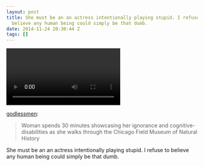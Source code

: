 ```yaml
---
layout: post
title: She must be an an actress intentionally playing stupid. I refuse to
  believe any human being could simply be that dumb.
date: 2014-11-24 20:30:44 Z
tags: []
---
```

<video autoplay="autoplay" controls="controls"><source src="https://www.youtube.com/watch?v=32mxZxv3dYM"></video>

[godlessmen](http://godlessmen.tumblr.com/post/103481943272/woman-spends-30-minutes-showcasing-her-ignorance):

> Woman spends 30 minutes showcasing her ignorance and cognitive-disabilities as she walks through the Chicago Field Museum of Natural History

She must be an an actress intentionally playing stupid. I refuse to believe any human being could simply be that dumb.

